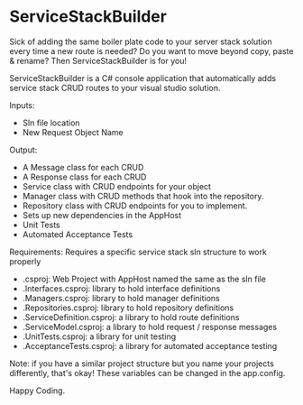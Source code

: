 # ServiceStackBuilder

Sick of adding the same boiler plate code to your server stack solution every time a new route is needed?
Do you want to move beyond copy, paste & rename?
Then ServiceStackBuilder is for you!

ServiceStackBuilder is a C# console application that automatically adds service stack CRUD routes to your visual studio solution.

Inputs:
- Sln file location
- New Request Object Name

Output:
- A Message class for each CRUD
- A Response class for each CRUD
- Service class with CRUD endpoints for your object
- Manager class with CRUD methods that hook into the repository.
- Repository class with CRUD endpoints for you to implement.
- Sets up new dependencies in the AppHost
- Unit Tests
- Automated Acceptance Tests

Requirements:
Requires a specific service stack sln structure to work properly

- <slnName>.csproj: Web Project with AppHost named the same as the sln file
- <slnName>.Interfaces.csproj: library to hold interface definitions
- <slnName>.Managers.csproj: library to hold manager definitions
- <slnName>.Repositories.csproj: library to hold repository definitions
- <slnName>.ServiceDefinition.csproj: a library to hold route definitions
- <slnName>.ServiceModel.csproj: a library to hold request / response messages
- <slnName>.UnitTests.csproj: a library for unit testing
- <slnName>.AcceptanceTests.csproj: a library for automated acceptance testing

Note: if you have a similar project structure but you name your projects differently, that's okay! These variables can be changed in the app.config.

Happy Coding.
